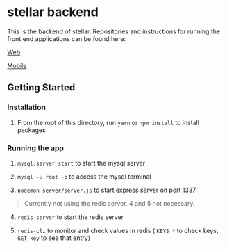 # stellar backend

This is the backend of stellar. Repositories and instructions for running the front end applications can be found here:

[Web](https://github.com/cambaughn/stellar)

[Mobile](https://github.com/cambaughn/stellar_app)

## Getting Started

### Installation

1. From the root of this directory, run `yarn` or `npm install` to install packages

### Running the app

1. `mysql.server start` to start the mysql server

2. `mysql -u root -p` to access the mysql terminal

3. `nodemon server/server.js` to start express server on port 1337

> Currently not using the redis server. 4 and 5 not necessary.

4. `redis-server` to start the redis server

5. `redis-cli` to monitor and check values in redis ( `KEYS *` to check keys, `GET key` to see that entry)
